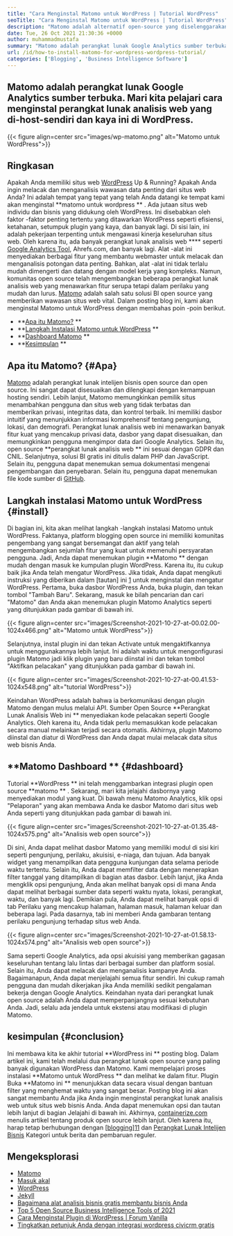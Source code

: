 ```yaml
---
title: "Cara Menginstal Matomo untuk WordPress | Tutorial WordPress" 
seoTitle: "Cara Menginstal Matomo untuk WordPress | Tutorial WordPress" 
description: "Matomo adalah alternatif open-source yang diselenggarakan sendiri untuk Google Analytics. Mari kita pelajari cara menginstal perangkat lunak analisis web yang kaya ini di WordPress." 
date: Tue, 26 Oct 2021 21:30:36 +0000
author: muhammadmustafa
summary: "Matomo adalah perangkat lunak Google Analytics sumber terbuka. Mari kita pelajari cara menginstal perangkat lunak analitik web yang di-host-sendiri dan kaya ini di WordPress." 
url: /id/how-to-install-matomo-for-wordpress-wordpress-tutorial/
categories: ['Blogging', 'Business Intelligence Software']
---
```


## Matomo adalah perangkat lunak Google Analytics sumber terbuka. Mari kita pelajari cara menginstal perangkat lunak analisis web yang di-host-sendiri dan kaya ini di WordPress.

{{< figure align=center src="images/wp-matomo.png" alt="Matomo untuk WordPress">}}


## Ringkasan
Apakah Anda memiliki situs web [WordPress][1] Up & Running? Apakah Anda ingin melacak dan menganalisis wawasan data penting dari situs web Anda? Ini adalah tempat yang tepat yang telah Anda datangi ke tempat kami akan menginstal  **matomo untuk wordpress ** . Ada jutaan situs web individu dan bisnis yang didukung oleh WordPress. Ini disebabkan oleh faktor -faktor penting tertentu yang ditawarkan WordPress seperti efisiensi, ketahanan, setumpuk plugin yang kaya, dan banyak lagi. Di sisi lain, ini adalah pekerjaan terpenting untuk mengawasi kinerja keseluruhan situs web. Oleh karena itu, ada banyak perangkat lunak analisis web  ****  seperti [Google Analytics Tool][2], Ahrefs.com, dan banyak lagi. Alat -alat ini menyediakan berbagai fitur yang membantu webmaster untuk melacak dan menganalisis potongan data penting. Bahkan, alat -alat ini tidak terlalu mudah dimengerti dan datang dengan model kerja yang kompleks.
Namun, komunitas open source telah mengembangkan beberapa perangkat lunak analisis web yang menawarkan fitur serupa tetapi dalam perilaku yang mudah dan lurus. [Matomo][3] adalah salah satu solusi BI open source yang memberikan wawasan situs web vital. Dalam posting blog ini, kami akan menginstal Matomo untuk WordPress dengan membahas poin -poin berikut.
  * **[Apa itu Matomo?][4] ** 
  * **[Langkah Instalasi Matomo untuk WordPress][5] ** 
  * **[Dashboard Matomo][6] ** 
  * **[Kesimpulan][7] ** 

## Apa itu Matomo?   {#Apa}
[Matomo][3] adalah perangkat lunak intelijen bisnis open source dan open source. Ini sangat dapat disesuaikan dan dilengkapi dengan kemampuan hosting sendiri. Lebih lanjut, Matomo memungkinkan pemilik situs menambahkan pengguna dan situs web yang tidak terbatas dan memberikan privasi, integritas data, dan kontrol terbaik. Ini memiliki dasbor intuitif yang menunjukkan informasi komprehensif tentang pengunjung, lokasi, dan demografi. Perangkat lunak analisis web ini menawarkan banyak fitur kuat yang mencakup privasi data, dasbor yang dapat disesuaikan, dan memungkinkan pengguna mengimpor data dari Google Analytics. Selain itu, open source  **perangkat lunak analisis web **  ini sesuai dengan GDPR dan CNIL. Selanjutnya, solusi BI gratis ini ditulis dalam PHP dan JavaScript. Selain itu, pengguna dapat menemukan semua dokumentasi mengenai pengembangan dan penyebaran. Selain itu, pengguna dapat menemukan file kode sumber di [GitHub][8].

## Langkah instalasi Matomo untuk WordPress   {#install}
Di bagian ini, kita akan melihat langkah -langkah instalasi Matomo untuk WordPress. Faktanya, platform blogging open source ini memiliki komunitas pengembang yang sangat bersemangat dan aktif yang telah mengembangkan sejumlah fitur yang kuat untuk memenuhi persyaratan pengguna. Jadi, Anda dapat menemukan plugin  **Matomo **  dengan mudah dengan masuk ke kumpulan plugin WordPress. Karena itu, itu cukup baik jika Anda telah mengatur WordPress. Jika tidak, Anda dapat mengikuti instruksi yang diberikan dalam [tautan] ini [1] untuk menginstal dan mengatur WordPress. Pertama, buka dasbor WordPress Anda, buka plugin, dan tekan tombol "Tambah Baru".
Sekarang, masuk ke bilah pencarian dan cari "Matomo" dan Anda akan menemukan plugin Matomo Analytics seperti yang ditunjukkan pada gambar di bawah ini.

{{< figure align=center src="images/Screenshot-2021-10-27-at-00.02.00-1024x466.png" alt="Matomo untuk WordPress">}}

Selanjutnya, instal plugin ini dan tekan Activate untuk mengaktifkannya untuk menggunakannya lebih lanjut. Ini adalah waktu untuk mengonfigurasi plugin Matomo jadi klik plugin yang baru diinstal ini dan tekan tombol "Aktifkan pelacakan" yang ditunjukkan pada gambar di bawah ini.

{{< figure align=center src="images/Screenshot-2021-10-27-at-00.41.53-1024x548.png" alt="tutorial WordPress">}}

Keindahan WordPress adalah bahwa ia berkomunikasi dengan plugin Matomo dengan mulus melalui API. Sumber Open Source  **Perangkat Lunak Analisis Web ini **  menyediakan kode pelacakan seperti Google Analytics. Oleh karena itu, Anda tidak perlu memasukkan kode pelacakan secara manual melainkan terjadi secara otomatis. Akhirnya, plugin Matomo diinstal dan diatur di WordPress dan Anda dapat mulai melacak data situs web bisnis Anda.

## **Matomo Dashboard ** {#dashboard}
Tutorial  **WordPress **  ini telah menggambarkan integrasi plugin open source  **matomo ** . Sekarang, mari kita jelajahi dasbornya yang menyediakan modul yang kuat. Di bawah menu Matomo Analytics, klik opsi "Pelaporan" yang akan membawa Anda ke dasbor Matomo dari situs web Anda seperti yang ditunjukkan pada gambar di bawah ini.

{{< figure align=center src="images/Screenshot-2021-10-27-at-01.35.48-1024x575.png" alt="Analisis web open source">}}

Di sini, Anda dapat melihat dasbor Matomo yang memiliki modul di sisi kiri seperti pengunjung, perilaku, akuisisi, e-niaga, dan tujuan. Ada banyak widget yang menampilkan data pengguna kunjungan data selama periode waktu tertentu. Selain itu, Anda dapat memfilter data dengan menerapkan filter tanggal yang ditampilkan di bagian atas dasbor. Lebih lanjut, jika Anda mengklik opsi pengunjung, Anda akan melihat banyak opsi di mana Anda dapat melihat berbagai sumber data seperti waktu nyata, lokasi, perangkat, waktu, dan banyak lagi. Demikian pula, Anda dapat melihat banyak opsi di tab Perilaku yang mencakup halaman, halaman masuk, halaman keluar dan beberapa lagi. Pada dasarnya, tab ini memberi Anda gambaran tentang perilaku pengunjung terhadap situs web Anda.

{{< figure align=center src="images/Screenshot-2021-10-27-at-01.58.13-1024x574.png" alt="Analisis web open source">}}

Sama seperti Google Analytics, ada opsi akuisisi yang memberikan gagasan keseluruhan tentang lalu lintas dari berbagai sumber dan platform sosial. Selain itu, Anda dapat melacak dan menganalisis kampanye Anda. Bagaimanapun, Anda dapat menjelajahi semua fitur sendiri. Ini cukup ramah pengguna dan mudah dikerjakan jika Anda memiliki sedikit pengalaman bekerja dengan Google Analytics. Keindahan nyata dari perangkat lunak open source adalah Anda dapat memperpanjangnya sesuai kebutuhan Anda. Jadi, selalu ada jendela untuk ekstensi atau modifikasi di plugin Matomo.

## kesimpulan   {#conclusion}
Ini membawa kita ke akhir tutorial  **WordPress ini **  posting blog. Dalam artikel ini, kami telah melalui dua perangkat lunak open source yang paling banyak digunakan WordPress dan Matomo. Kami mempelajari proses instalasi  **Matomo untuk WordPress **  dan melihat ke dalam fitur. Plugin Buka  **Matomo ini **  menunjukkan data secara visual dengan bantuan filter yang menghemat waktu yang sangat besar. Posting blog ini akan sangat membantu Anda jika Anda ingin menginstal perangkat lunak analisis web untuk situs web bisnis Anda. Anda dapat menemukan opsi dan tautan lebih lanjut di bagian Jelajahi di bawah ini.
Akhirnya, [containerize.com][9] menulis artikel tentang produk open source lebih lanjut. Oleh karena itu, harap tetap berhubungan dengan [[blogging][10]][11] dan [Perangkat Lunak Intelijen Bisnis][12] Kategori untuk berita dan pembaruan reguler.

## Mengeksplorasi
  * [Matomo][3]
  * [Masuk akal][13]
  * [WordPress][1]
  * [Jekyll][14]
  * [Bagaimana alat analisis bisnis gratis membantu bisnis Anda][15]
  * [Top 5 Open Source Business Intelligence Tools of 2021][16]
  * [Cara Menginstal Plugin di WordPress | Forum Vanilla][17]
  * [Tingkatkan petunjuk Anda dengan integrasi wordpress civicrm gratis][18]

  
[1]: https://products.containerize.com/blogging/wordpress/
[2]: https://analytics.google.com/analytics/web/
[3]: https://products.containerize.com/business-intelligence/matomo
[4]: #What
[5]: #install
[6]: #dashboard
[7]: #Conclusion
[8]: https://github.com/matomo-org/matomo
[9]: https://www.containerize.com/
[10]: https://products.containerize.com/blogging/
[11]: https://products.containerize.com/healthcare-technologies/
[12]: https://products.containerize.com/business-intelligence/
[13]: https://products.containerize.com/business-intelligence/plausible
[14]: https://products.containerize.com/blogging/jekyll/
[15]: https://blog.containerize.com/2021/03/12/how-free-business-analytics-tools-assist-your-business/
[16]: https://blog.containerize.com/business-intelligence-software/top-5-open-source-business-intelligence-solutions-of-2021/
[17]: https://blog.containerize.com/blogging/how-to-a-install-plugin-in-wordpress-vanilla-forum/
[18]: https://blog.containerize.com/blogging/civicrm-wordpress-integration-wordpress-tutorial/
